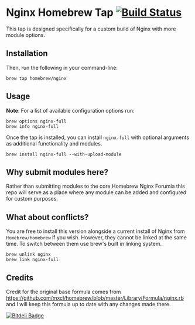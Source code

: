 # Nginx Homebrew Tap  [![Build Status](https://travis-ci.org/Homebrew/homebrew-nginx.png?branch=master)](https://travis-ci.org/Homebrew/homebrew-nginx)

This tap is designed specifically for a custom build of Nginx with more module options.


## Installation

Then, run the following in your command-line:

    brew tap homebrew/nginx

## Usage

**Note**: For a list of available configuration options run:

    brew options nginx-full
    brew info nginx-full

Once the tap is installed, you can install `nginx-full` with optional arguments as additional functionality and modules.

    brew install nginx-full --with-upload-module


## Why submit modules here?

Rather than submitting modules to the core Homebrew Nginx Forumla this repo will serve as a place where any module can be added and configured for custom purposes.


## What about conflicts?

You are free to install this version alongside a current install of Nginx from `Homebrew/homebrew` if you wish. However, they cannot be linked at the same time. To switch between them use brew's built in linking system.

    brew unlink nginx
    brew link nginx-full

## Credits

Credit for the original base formula comes from https://github.com/mxcl/homebrew/blob/master/Library/Formula/nginx.rb and I will keep this formula up to date with any changes made there.


[![Bitdeli Badge](https://d2weczhvl823v0.cloudfront.net/marcqualie/homebrew-nginx/trend.png)](https://bitdeli.com/free "Bitdeli Badge")

